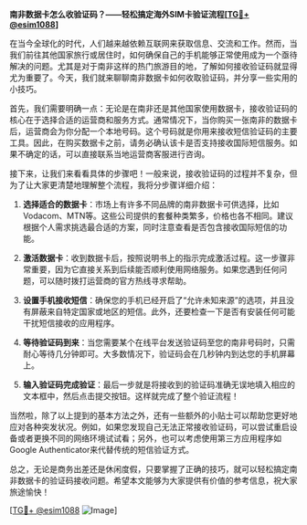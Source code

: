 **南非数据卡怎么收验证码？——轻松搞定海外SIM卡验证流程[[TG💪+ @esim1088](https://t.me/s/esim1088)]**

在当今全球化的时代，人们越来越依赖互联网来获取信息、交流和工作。然而，当我们前往其他国家旅行或居住时，如何确保自己的手机能够正常使用成为一个亟待解决的问题。尤其是对于南非这样的热门旅游目的地，了解如何接收验证码就显得尤为重要了。今天，我们就来聊聊南非数据卡如何收取验证码，并分享一些实用的小技巧。

首先，我们需要明确一点：无论是在南非还是其他国家使用数据卡，接收验证码的核心在于选择合适的运营商和服务方式。通常情况下，当你购买一张南非的数据卡后，运营商会为你分配一个本地号码。这个号码就是你用来接收短信验证码的主要工具。因此，在购买数据卡之前，请务必确认该卡是否支持接收国际短信服务。如果不确定的话，可以直接联系当地运营商客服进行咨询。

接下来，让我们来看看具体的步骤吧！一般来说，接收验证码的过程并不复杂，但为了让大家更清楚地理解整个流程，我将分步骤详细介绍：

1. **选择适合的数据卡**：市场上有许多不同品牌的南非数据卡可供选择，比如Vodacom、MTN等。这些公司提供的套餐种类繁多，价格也各不相同。建议根据个人需求挑选最合适的方案，同时注意查看是否包含接收国际短信的功能。
   
2. **激活数据卡**：收到数据卡后，按照说明书上的指示完成激活过程。这一步骤非常重要，因为它直接关系到后续能否顺利使用网络服务。如果您遇到任何问题，可以随时拨打运营商的官方热线寻求帮助。

3. **设置手机接收短信**：确保您的手机已经开启了“允许未知来源”的选项，并且没有屏蔽来自特定国家或地区的短信。此外，还要检查一下是否有安装任何可能干扰短信接收的应用程序。

4. **等待验证码到来**：当您需要某个在线平台发送验证码至您的南非号码时，只需耐心等待几分钟即可。大多数情况下，验证码会在几秒钟内到达您的手机屏幕上。

5. **输入验证码完成验证**：最后一步就是将接收到的验证码准确无误地填入相应的文本框中，然后点击提交按钮。这样就完成了整个验证流程！

当然啦，除了以上提到的基本方法之外，还有一些额外的小贴士可以帮助您更好地应对各种突发状况。例如，如果您发现自己无法正常接收验证码，可以尝试重启设备或者更换不同的网络环境试试看；另外，也可以考虑使用第三方应用程序如Google Authenticator来代替传统的短信验证方式。

总之，无论是商务出差还是休闲度假，只要掌握了正确的技巧，就可以轻松搞定南非数据卡的验证码接收问题。希望本文能够为大家提供有价值的参考信息，祝大家旅途愉快！

[[TG💪+ @esim1088](https://t.me/s/esim1088) ![Image](https://i.postimg.cc/4NQfJmqS/Snipaste-2025-05-13-00-14-12.png)]